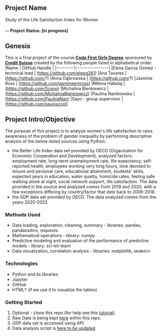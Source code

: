 ## Project Name
Study of the Life Satisfaction Index for Women

#### -- Project Status: [in progress]

## Genesis
This is a final project of the course **[Code First Girls Degree](https://codefirstgirls.com/courses/cfgdegree/)** sponsored by **[Credit Suisse](https://www.credit-suisse.com/)** created by the following people listed in alphabetical order:
|Name     |  GitHub Handle   | 
|---------|-----------------|
|Elena Garcia Gomez - technical lead | (https://github.com/elepg261)
|Ana Tavares | (https://github.com/?)
|Anna Dąbrowska | (https://github.com/?)
|Jasmine Ross | (https://github.com/jasmineemross)
|Milena Haładaj | (https://github.com/Sceoo)
|Michalina Bienkiewicz | (https://github.com/MichalinaBienkiewicz)
|Paulina Nanikowska | (https://github.com/PaulinaNan)
|Sayo - group supervisor | (https://github.com/sayoiscool)

## Project Intro/Objective
The purpose of this project is to analyze women's life satisfaction to raise awareness of the problem of gender inequality by performing descriptive analysis of the below-listed sources using Python:
- the Better Life Index data set provided by OECD (Organization for Economic Cooperation and Development), analyzed factors: employment rate, long-term unemployment rate, life expectancy, self-reported health, employees working very long hours, time devoted to leisure and personal care, educational attainment, students' skills, expected years in education, water quality, homicide rates, feeling safe walking alone at night, social network support, life satisfaction. The data provided in the source and analyzed comes from 2019 and 2020, with a few exceptions differing by country/factor that date back to 2006-2018. 
- the GDP data set provided by OECD. The data analyzed comes from the years 2020-2022.

### Methods Used
* Data loading, exploration, cleaning, summary - libraries: pandas, pandassdmx, requests.
* Mathematical operations - library: numpy
* Predictive modeling and evaluation of the performance of predictive models - library: sci-kit-learn
* Data visualization, correlation analysis - libraries: matplotlib, seaborn

### Technologies
* Python and its libraries
* Jupyter
* GitHub
* HTML? (if we use it to visualize the tables)

### Getting Started
1. Optional - clone this repo (for help see this [tutorial](https://help.github.com/articles/cloning-a-repository/)).
2. Raw Data is being kept [here](https://github.com/Sceoo/FINAL_PROJECT/tree/main/data) within this repo.
3. GDP data set is accessed using API. 
4. Data analysis script is [here to be updated](?link)

